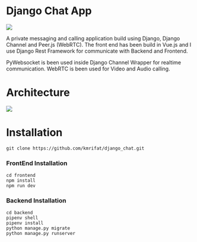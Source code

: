 # Django Chat App

![](https://github.com/kmrifat/django_chat/blob/master/django-chat-app.gif?raw=true)

A private messaging and calling application build using Django, Django Channel and Peer.js (WebRTC).
The front end has been build in Vue.js and I use Django Rest Framework for communicate with Backend and Frontend.  

PyWebsocket is been used inside Django Channel Wrapper for realtime communication. 
WebRTC is been used for Video and Audio calling.


# Architecture

![](https://github.com/kmrifat/django_chat/blob/master/chat_app.drawio.png?raw=true)

# Installation
```
git clone https://github.com/kmrifat/django_chat.git
```

### FrontEnd Installation
```
cd frontend
npm install
npm run dev
```

### Backend Installation
```
cd backend
pipenv shell
pipenv install
python manage.py migrate
python manage.py runserver
```
